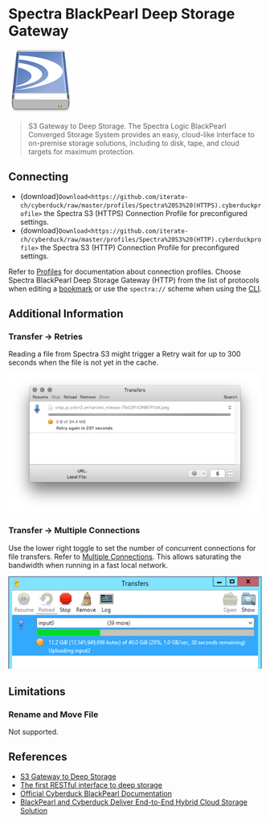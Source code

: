 Spectra BlackPearl Deep Storage Gateway
====

![Spectra Drive Icon](_images/spectra_128x128.png)

> S3 Gateway to Deep Storage. The Spectra Logic BlackPearl Converged Storage System provides an easy, cloud-like interface to on-premise storage solutions, including to disk, tape, and cloud targets for maximum protection.

## Connecting

- {download}`Download<https://github.com/iterate-ch/cyberduck/raw/master/profiles/Spectra%20S3%20(HTTPS).cyberduckprofile>` the Spectra S3 (HTTPS) Connection Profile for preconfigured settings.
- {download}`Download<https://github.com/iterate-ch/cyberduck/raw/master/profiles/Spectra%20S3%20(HTTP).cyberduckprofile>` the Spectra S3 (HTTP) Connection Profile for preconfigured settings.

Refer to [Profiles](../cyberduck/connection.md#connection-profiles) for documentation about connection profiles. Choose Spectra BlackPearl Deep Storage Gateway (HTTP) from the list of protocols when editing a [bookmark](../cyberduck/bookmarks.md) or use the `spectra://` scheme when using the [CLI](../cli/index.md).

## Additional Information

### Transfer → Retries

Reading a file from Spectra S3 might trigger a Retry wait for up to 300 seconds when the file is not yet in the cache.

![Cache Retry](_images/Cache_Retry.png)

### Transfer → Multiple Connections

Use the lower right toggle to set the number of concurrent connections for file transfers. Refer to [Multiple Connections](../cyberduck/transfer.md#connections). This allows saturating the bandwidth when running in a fast local network.

![10GbE Transfer](_images/10GbE_Transfer.png)

## Limitations

### Rename and Move File

Not supported.

## References

- [S3 Gateway to Deep Storage](https://www.spectralogic.com/products/blackpearl/)
- [The first RESTful interface to deep storage](https://www.spectralogic.com/products/spectra-s3/)
- [Official Cyberduck BlackPearl Documentation](https://developer.spectralogic.com/cyberduck/)
- [BlackPearl and Cyberduck Deliver End-to-End Hybrid Cloud Storage Solution](https://edge.spectralogic.com/index.cfm?&fuseaction=home.displayFile&DocID=4839)